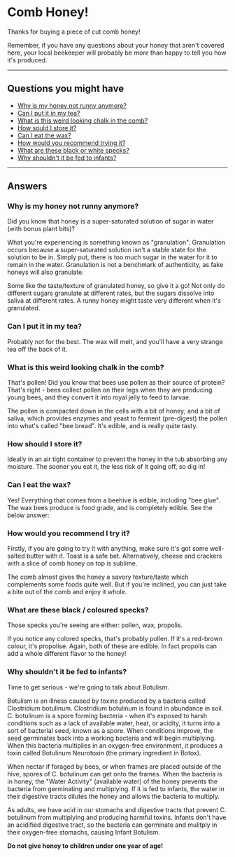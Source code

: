 # Comb Honey!

Thanks for buying a piece of cut comb honey!

Remember, if you have any questions about your honey that aren't covered here, your local beekeeper will probably be *more* than happy to tell you how it's produced.

---

## Questions you might have

* [Why is my honey not runny anymore?](#why-is-my-honey-not-runny-anymore)
* [Can I put it in my tea?](#can-i-put-it-in-my-tea)
* [What is this weird looking chalk in the comb?](#what-is-this-weird-looking-chalk-in-the-comb)
* [How sould I store it?](#how-should-i-store-it)
* [Can I eat the wax?](#can-i-eat-the-wax)
* [How would you recommend trying it?](#how-would-you-recommend-i-try-it)
* [What are these black or white specks?](#what-are-these-black-or-white-specks)
* [Why shouldn't it be fed to infants?](#why-shouldnt-it-be-fed-to-infants)

---

## Answers

### Why is my honey not runny anymore?

Did you know that honey is a super-saturated solution of sugar in water (with bonus plant bits)?

What you're experiencing is something known as "granulation". Granulation occurs because a super-saturated solution isn't a stable state for the solution to be in. Simply put, there is too much sugar in the water for it to remain in the water. Granulation is not a benchmark of authenticity, as fake honeys will also granulate.

Some like the taste/texture of granulated honey, so give it a go! Not only do different sugars granulate at different rates, but the sugars dissolve into saliva at different rates. A runny honey might taste very different when it's granulated.

### Can I put it in my tea?

Probably not for the best. The wax will melt, and you'll have a very strange tea off the back of it. 

### What is this weird looking chalk in the comb?

That's pollen! Did you know that bees use pollen as their source of protein? That's right - bees collect pollen on their legs when they are producing young bees, and they convert it into royal jelly to feed to larvae.

The pollen is compacted down in the cells with a bit of honey; and a bit of saliva, which provides enzymes and yeast to ferment (pre-digest) the pollen into what's called "bee bread". It's edible, and is really quite tasty. 

### How should I store it? 

Ideally in an air tight container to prevent the honey in the tub absorbing any moisture. The sooner you eat it, the less risk of it going off, so dig in!

### Can I eat the wax?

Yes! Everything that comes from a beehive is edible, including "bee glue". The wax bees produce is food grade, and is completely edible. See the below answer:

### How would you recommend I try it?

Firstly, if you are going to try it with anything, make sure it's got some well-salted butter with it. Toast is a safe bet. Alternatively, cheese and crackers with a slice of comb honey on top is sublime. 

The comb almost gives the honey a savory texture/taste which complements some foods quite well. But if you're inclined, you can just take a bite out of the comb and enjoy it whole.

### What are these black / coloured specks?

Those specks you're seeing are either: pollen, wax, propolis.

If you notice any colored specks, that's probably pollen. If it's a red-brown colour, it's propolise. Again, both of these are edible. In fact propolis can add a whole different flavor to the honey!

### Why shouldn't it be fed to infants?

Time to get serious - we're going to talk about Botulism.

Botulism is an illness caused by toxins produced by a bacteria called Clostridium botulinum. Clostridium botulinum is found in abundance in soil. C. botulinum is a spore forming bacteria - when it's exposed to harsh conditions such as a lack of available water, heat, or acidity, it turns into a sort of bacterial seed, known as a spore. When conditions improve, the seed germinates back into a working bacteria and will begin multiplying. When this bacteria multiplies in an oxygen-free environment, it produces a toxin called Botulinum Neurotoxin (the primary ingredient in Botox).

When nectar if foraged by bees, or when frames are placed outside of the hive, spores of C. botulinum can get onto the frames. When the bacteria is in honey, the "Water Activity" (available water) of the honey prevents the bacteria from germinating and multiplying. If it is fed to infants, the water in their digestive tracts dilutes the honey and allows the bacteria to multiply.

As adults, we have acid in our stomachs and digestive tracts that prevent C. botulinum from multiplying and producing harmful toxins. Infants don't have an acidified digestive tract, so the bacteria can germinate and mulitply in their oxygen-free stomachs, causing Infant Botulism.

**Do not give honey to children under one year of age!**